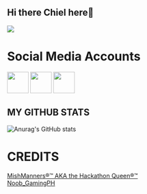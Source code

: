 ## Hi there Chiel here👋

<img src="https://i.pinimg.com/originals/16/89/5b/16895b231b6da505e2e4acef02a3c1fe.gif?raw=true">

# Social Media Accounts
<a href="https://www.facebook.com/chiel.obias.7/" target="blank" ><img src="https://i.pinimg.com/736x/04/7d/60/047d603f517f98cd681da68bbd87ee85.jpg?raw=true" height="50" widht="50"></a>
<a href="https://www.instagram.com/chielang_21?igsh=Z3k4NTk2ZnNxczR0" target="blank" ><img src="https://i.pinimg.com/736x/58/a2/be/58a2bec02ecb40d12e507e2a212c46c6.jpg?raw=true" height="50" widht="50"></a>
<a href="https://www.tiktok.com/@chielobias21?_t=ZS-8zyf78Xw9I7&_r=1" target="blank" ><img src="https://i.pinimg.com/736x/09/43/6c/09436cae0890444c40626329c65075b2.jpg?raw=true" height="50" widht="50"></a>

## MY GITHUB STATS

![Anurag's GitHub stats](https://github-readme-stats.vercel.app/api?username=rucielmaeobias21&show_icons=true&theme=radical)

##


# CREDITS
<a href="https://github.com/mishmanners"> MishManners®™ AKA the Hackathon Queen®™</a> <br>
<a href="https://github.com/noobgamingph"> Noob_GamingPH </a>  <br>





